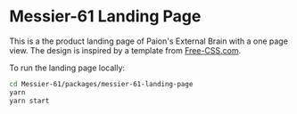 Messier-61 Landing Page
=======================

This is a the product landing page of Paion's External Brain with a one page view. The design is inspired by a template
from [Free-CSS.com](https://www.free-css.com/assets/files/free-css-templates/preview/page234/interact/).

To run the landing page locally:

```bash
cd Messier-61/packages/messier-61-landing-page
yarn
yarn start
```
